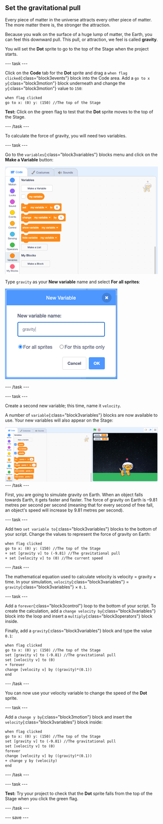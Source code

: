 ## Set the gravitational pull

Every piece of matter in the universe attracts every other piece of matter. The more matter there is, the stronger the attraction. 

Because you walk on the surface of a huge lump of matter, the Earth, you can feel this downward pull. This pull, or attraction, we feel is called **gravity**.

You will set the **Dot** sprite to go to the top of the Stage when the project starts.

--- task ---

Click on the **Code** tab for the **Dot** sprite and drag a `when flag clicked`{:class="block3events"} block into the Code area. Add a `go to x y`{:class="block3motion"} block underneath and change the `y`{:class="block3motion"} value to `150`: 

```blocks3
when flag clicked
go to x: (0) y: (150) //The top of the Stage
```

**Test:** Click on the green flag to test that the **Dot** sprite moves to the top of the Stage.

--- /task ---

To calculate the force of gravity, you will need two variables.

--- task ---

Go to the `variables`{:class="block3variables"} blocks menu and click on the **Make a Variable** button:

![Variables blocks menu with the 'Make a Variable' button highlighted.](images/make-a-variable.png)

Type `gravity` as your **New variable** name and select **For all sprites**:

![Gravity variable with 'For all sprites' selected.](images/new-gravity-variable.png)

--- /task ---

--- task ---

Create a second new variable; this time, name it `velocity`. 

A number of `variable`{:class="block3variables"} blocks are now available to use. Your new variables will also appear on the Stage:

![Variables blocks menu with variables visible on the Stage.](images/new-variables.png)
--- /task ---

First, you are going to simulate gravity on Earth. When an object falls towards Earth, it gets faster and faster. The force of gravity on Earth is –9.81 metres per second per second (meaning that for every second of free fall, an object's speed will increase by 9.81 metres per second).

--- task ---

Add two `set variable to`{:class="block3variables"} blocks to the bottom of your script. Change the values to represent the force of gravity on Earth:

```blocks3
when flag clicked
go to x: (0) y: (150) //The top of the Stage
+ set [gravity v] to (-9.81) //The gravitational pull
+ set [velocity v] to (0) //The current speed  
```

--- /task ---

The mathematical equation used to calculate velocity is velocity = gravity × time. In your simulation, `velocity`{:class="block3variables"} = `gravity`{:class="block3variables"} × `0.1`.

--- task ---

Add a `forever`{:class="block3control"} loop to the bottom of your script. To create the calculation, add a `change velocity by`{:class="block3variables"} block into the loop and insert a `multiply`{:class="block3operators"} block inside. 

Finally, add a `gravity`{:class="block3variables"} block and type the value `0.1`:

```blocks3
when flag clicked
go to x: (0) y: (150) //The top of the Stage
set [gravity v] to (-9.81) //The gravitational pull
set [velocity v] to (0)  
+ forever
change [velocity v] by ((gravity)*(0.1))
end
```

--- /task ---

You can now use your velocity variable to change the speed of the **Dot** sprite.

--- task ---

Add a `change y by`{:class="block3motion"} block and insert the `velocity`{:class="block3variables"} block inside:

```blocks3
when flag clicked
go to x: (0) y: (150) //The top of the Stage
set [gravity v] to (-9.81) //The gravitational pull
set [velocity v] to (0)   
forever
change [velocity v] by ((gravity)*(0.1))
+ change y by (velocity)
end
```

--- /task ---

--- task ---

**Test:** Try your project to check that the **Dot** sprite falls from the top of the Stage when you click the green flag. 

--- /task ---

--- save ---
